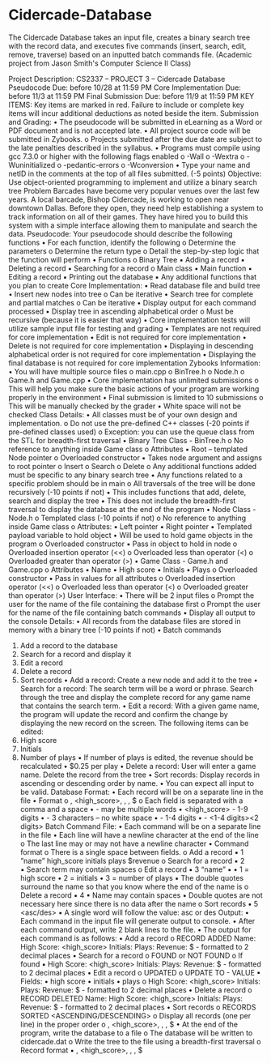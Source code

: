 # Cidercade-Database
The Cidercade Database takes an input file, creates a binary search tree with the record data, and executes five commands (insert, search, edit, remove, traverse) based on an inputted batch commands file. 
(Academic project from Jason Smith's Computer Science II Class)

Project Description:
CS2337 – PROJECT 3 – Cidercade Database
Pseudocode Due: before 10/28 at 11:59 PM
Core Implementation Due: before 11/3 at 11:59 PM
Final Submission Due: before 11/9 at 11:59 PM
KEY ITEMS: Key items are marked in red. Failure to include or complete key items will incur additional deductions as 
noted beside the item.
Submission and Grading:
• The pseudocode will be submitted in eLearning as a Word or PDF document and is not accepted late.
• All project source code will be submitted in Zybooks.
  o Projects submitted after the due date are subject to the late penalties described in the syllabus.
• Programs must compile using gcc 7.3.0 or higher with the following flags enabled
  o -Wall 
  o -Wextra 
  o -Wuninitialized 
  o -pedantic-errors 
  o -Wconversion
• Type your name and netID in the comments at the top of all files submitted. (-5 points)
Objective: Use object-oriented programming to implement and utilize a binary search tree
Problem Barcades have become very popular venues over the last few years. A local barcade, Bishop Cidercade, is 
working to open near downtown Dallas. Before they open, they need help establishing a system to track information 
on all of their games. They have hired you to build this system with a simple interface allowing them to manipulate 
and search the data. 
Pseudocode: Your pseudocode should describe the following functions
• For each function, identify the following
  o Determine the parameters
  o Determine the return type
  o Detail the step-by-step logic that the function will perform
• Functions
  o Binary Tree
▪ Adding a record
▪ Deleting a record
▪ Searching for a record
  o Main class
▪ Main function
▪ Editing a record
▪ Printing out the database
▪ Any additional functions that you plan to create
Core Implementation:
• Read database file and build tree
• Insert new nodes into tree 
  o Can be iterative
• Search tree for complete and partial matches 
  o Can be iterative
• Display output for each command processed
• Display tree in ascending alphabetical order
  o Must be recursive (because it is easier that way)
• Core implementation tests will utilize sample input file for testing and grading
• Templates are not required for core implementation
• Edit is not required for core implementation
• Delete is not required for core implementation
• Displaying in descending alphabetical order is not required for core implementation
• Displaying the final database is not required for core implementation
Zybooks Information:
• You will have multiple source files
  o main.cpp
  o BinTree.h
  o Node.h
  o Game.h and Game.cpp
• Core implementation has unlimited submissions
  o This will help you make sure the basic actions of your program are working properly in the 
environment
• Final submission is limited to 10 submissions
  o This will be manually checked by the grader
• White space will not be checked
Class Details:
• All classes must be of your own design and implementation. 
  o Do not use the pre-defined C++ classes (-20 points if pre-defined classes used)
  o Exception: you can use the queue class from the STL for breadth-first traversal
• Binary Tree Class - BinTree.h
  o No reference to anything inside Game class
  o Attributes
    ▪ Root – templated Node pointer
  o Overloaded constructor
    ▪ Takes node argument and assigns to root pointer
  o Insert
  o Search
  o Delete
  o Any additional functions added must be specific to any binary search tree
    ▪ Any functions related to a specific problem should be in main
  o All traversals of the tree will be done recursively (-10 points if not)
    ▪ This includes functions that add, delete, search and display the tree
    ▪ This does not include the breadth-first traversal to display the database at the end of the 
      program
• Node Class - Node.h
  o Templated class (-10 points if not)
  o No reference to anything inside Game class
  o Attributes:
    ▪ Left pointer
    ▪ Right pointer
    ▪ Templated payload variable to hold object
    • Will be used to hold game objects in the program
  o Overloaded constructor
    ▪ Pass in object to hold in node
  o Overloaded insertion operator (<<)
  o Overloaded less than operator (<)
  o Overloaded greater than operator (>)
    • Game Class - Game.h and Game.cpp
  o Attributes
    ▪ Name
    ▪ High score
    ▪ Initials
    ▪ Plays
  o Overloaded constructor
    ▪ Pass in values for all attributes
  o Overloaded insertion operator (<<)
  o Overloaded less than operator (<)
  o Overloaded greater than operator (>)
User Interface:
• There will be 2 input files
  o Prompt the user for the name of the file containing the database first
  o Prompt the user for the name of the file containing batch commands
• Display all output to the console
Details:
• All records from the database files are stored in memory with a binary tree (-10 points if not)
• Batch commands
  1. Add a record to the database
  2. Search for a record and display it
  3. Edit a record
  4. Delete a record
  5. Sort records
• Add a record: Create a new node and add it to the tree
• Search for a record: The search term will be a word or phrase. Search through the tree and display the 
complete record for any game name that contains the search term.
• Edit a record: With a given game name, the program will update the record and confirm the change by 
displaying the new record on the screen. The following items can be edited:
  1. High score
  2. Initials
  3. Number of plays
▪ If number of plays is edited, the revenue should be recalculated
• $0.25 per play
• Delete a record: User will enter a game name. Delete the record from the tree
• Sort records: Display records in ascending or descending order by name.
• You can expect all input to be valid.
Database Format:
• Each record will be on a separate line in the file 
• Format
o <name>, <high_score>, <initials>, <plays>, $<revenue><newline>
o Each field is separated with a comma and a space
• <name> - may be multiple words
• <high_score> - 1-9 digits
• <initials> - 3 characters – no white space
• <plays> - 1-4 digits
• <revenue> - <1-4 digits><decimal><2 digits>
Batch Command File: 
• Each command will be on a separate line in the file
• Each line will have a newline character at the end of the line 
  o The last line may or may not have a newline character
• Command format
  o There is a single space between fields.
  o Add a record
▪ 1 ”name” high_score initials plays $revenue
  o Search for a record
▪ 2 <search term>
▪ Search term may contain spaces
  o Edit a record
▪ 3 “name” <field number> <new value>
▪ <field number>
• 1 = high score
• 2 = initials
• 3 = number of plays
▪ The double quotes surround the name so that you know where the end of the name is
  o Delete a record
▪ 4 <name>
▪ Name may contain spaces
▪ Double quotes are not necessary here since there is no data after the name
  o Sort records
▪ 5 <asc/des>
▪ A single word will follow the value: asc or des
Output: 
• Each command in the input file will generate output to console. 
• After each command output, write 2 blank lines to the file. 
• The output for each command is as follows:
• Add a record
  o RECORD ADDED
    Name: <name>
    High Score: <high_score>
    Initials: <initials>
    Plays: <plays>
    Revenue: $<value> - formatted to 2 decimal places
• Search for a record
  o <name> FOUND or <name> NOT FOUND
  o If found
▪ High Score: <high_score>
  Initials: <initials>
  Plays: <plays>
  Revenue: $<value> - formatted to 2 decimal places
• Edit a record
  o <name> UPDATED
  o UPDATE TO <field> - VALUE <value>
▪ Fields: 
• high score
• initials
• plays
  o High Score: <high_score>
    Initials: <initials>
    Plays: <plays>
    Revenue: $<value> - formatted to 2 decimal places
• Delete a record
  o RECORD DELETED
    Name: <name>
    High Score: <high_score>
    Initials: <initials>
    Plays: <plays>
    Revenue: $<value> - formatted to 2 decimal places
• Sort records
  o RECORDS SORTED <ASCENDING/DESCENDING>
  o Display all records (one per line) in the proper order
  o <name>, <high_score>, <initials>, <plays>, $<revenue><newline>
• At the end of the program, write the database to a file
  o The database will be written to cidercade.dat
  o Write the tree to the file using a breadth-first traversal
  o Record format
    ▪ <name>, <high_score>, <initials>, <plays>, $<revenue><newline>
   
